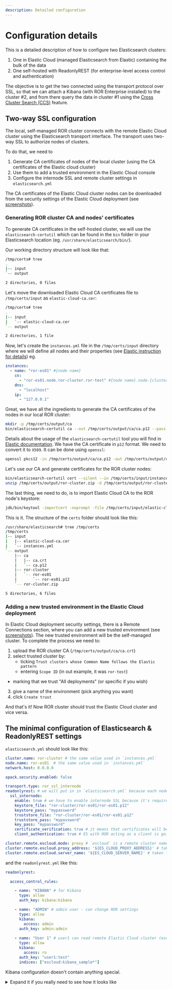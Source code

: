 ```yaml
---
description: Detailed configuration
---
```


# Configuration details

This is a detailed description of how to configure two Elasticsearch clusters:

1. One in Elastic Cloud (managed Elasticsearch from Elastic) containing the bulk of the data
2. One self-hosted with ReadonlyREST (for enterprise-level access control and authentication)

The objective is to get the two connected using the transport protocol over SSL, so that we can attach a Kibana (with ROR Enterprise installed) to the cluster #2, and from there query the data in cluster #1 using the [Cross Cluster Search (CCS)](https://www.elastic.co/guide/en/elasticsearch/reference/current/modules-cross-cluster-search.html) feature.

## Two-way SSL configuration

The local, self-managed ROR cluster connects with the remote Elastic Cloud cluster using the Elasticsearch transport interface. The transport uses two-way SSL to authorize nodes of clusters.

To do that, we need to

1. Generate CA certificates of nodes of the local cluster (using the CA certificates of the Elastic cloud cluster)
2. Use them to add a trusted environment in the Elastic Cloud console
3. Configure the internode SSL and remote cluster settings in `elasticsearch.yml`

The CA certificates of the Elastic Cloud cluster nodes can be downloaded from the security settings of the Elastic Cloud deployment (see [screenshots](playgroud.md#running-interactive-script)).

### Generating ROR cluster CA and nodes' certificates

To generate CA certificates in the self-hosted cluster, we will use the `elasticsearch-certutil` which can be found in the `bin` folder in your Elasticsearch location (eg. `/usr/share/elasticsearch/bin/`).

Our working directory structure will look like that:

```bash
/tmp/certs# tree
.
|-- input
`-- output

2 directories, 0 files
```

Let's move the downloaded Elastic Cloud CA certificates file to `/tmp/certs/input` as `elastic-cloud-ca.cer`:

```bash
/tmp/certs# tree
.
|-- input
|   `-- elastic-cloud-ca.cer
`-- output

2 directories, 1 file
```

Now, let's create the `instances.yml` file in the `/tmp/certs/input` directory where we will define all nodes and their properties (see [Elastic instruction for details](https://www.elastic.co/guide/en/elasticsearch/reference/current/certutil.html#certutil-silent)) eg.

```yaml
instances:
  - name: "ror-es01" #{node name}
    cn:
      - "ror-es01.node.ror-cluster.ror-test" #{node name}.node.{cluster name}.{scope} (the scope will be useful during configuration of the trusted environments in Elastic Cloud deployment security settings)
    dns:
      - "localhost"
    ip:
      - "127.0.0.1"
```

Great, we have all the ingredients to generate the CA certificates of the nodes in our local ROR cluster:

```bash
mkdir -p /tmp/certs/output/ca
bin/elasticsearch-certutil ca --out /tmp/certs/output/ca/ca.p12 --pass mycapassword 
```

Details about the usage of the `elasticsearch-certutil` tool you will find in [Elastic documentation](https://www.elastic.co/guide/en/elasticsearch/reference/current/certutil.html). We have the CA certificate in `p12` format. We need to convert it to `X509`. It can be done using `openssl`:

```bash
openssl pkcs12 -in /tmp/certs/output/ca/ca.p12 -out /tmp/certs/output/ca/ca.crt -nokeys --password pass:mypassword 
```

Let's use our CA and generate certificates for the ROR cluster nodes:

```bash
bin/elasticsearch-certutil cert --silent --in /tmp/certs/input/instances.yml --out /tmp/certs/output/ror-cluster.zip --ca /tmp/certs/output/ca/ca.p12 --ca-pass mypassword --pass mypassword
unzip /tmp/certs/output/ror-cluster.zip -d /tmp/certs/output/ror-cluster
```

The last thing, we need to do, is to import Elastic Cloud CA to the ROR node's keystore:

```bash
jdk/bin/keytool -importcert -noprompt -file /tmp/certs/input/elastic-cloud-ca.cer -alias 'elastic-cloud' -keystore /tmp/certs/output/ror-cluster/ror-es01/ror-es01.p12 -storepass mypassword
```

This is it. The structure of the `certs` folder should look like this:

```bash
/usr/share/elasticsearch# tree /tmp/certs
/tmp/certs
|-- input
|   |-- elastic-cloud-ca.cer
|   `-- instances.yml
`-- output
    |-- ca
    |   |-- ca.crt
    |   `-- ca.p12
    |-- ror-cluster
    |   `-- ror-es01
    |       `-- ror-es01.p12
    `-- ror-cluster.zip

5 directories, 6 files
```

### Adding a new trusted environment in the Elastic Cloud deployment

In Elastic Cloud deployment security settings, there is a Remote Connections section, where you can add a new trusted environment (see [screenshots](playgroud.md#running-interactive-script)). The new trusted environment will be the self-managed cluster. To complete the process we need to:

1. upload the ROR cluster CA (`/tmp/certs/output/ca/ca.crt`)
2. select trusted cluster by:
   * ticking `Trust clusters whose Common Name follows the Elastic pattern`
   * entering `Scope ID` (in out example, it was `ror-test`)

* marking that we trust "All deployments" (or specific if you wish)

3. give a name of the environment (pick anything you want)
4. click `Create trust`

And that's it! Now ROR cluster should trust the Elastic Cloud cluster and vice versa.

## The minimal configuration of Elasticsearch & ReadonlyREST settings

`elasticsearch.yml` should look like this:

```yaml
cluster.name: ror-cluster # the same value used in `instances.yml`
node.name: ror-es01  # the same value used in `instances.yml`
network.host: 0.0.0.0

xpack.security.enabled: false

transport.type: ror_ssl_internode
readonlyrest: # we will put in in `elasticsearch.yml` because each node should have different certificate
  ssl_internode: 
    enable: true # we have to enable internode SSL because it's required to communicate with Elastic Cloud remote cluster
    keystore_file: "ror-cluster/ror-es01/ror-es01.p12"
    keystore_pass: "mypassword"
    truststore_file: "ror-cluster/ror-es01/ror-es01.p12"
    truststore_pass: "mypassword"
    key_pass: "mypassword"
    certificate_verification: true # it means that certificates will be validated
    client_authentication: true # ES with ROR acting as a client is going to authenticate itself

cluster.remote.escloud.mode: proxy # `escloud` is a remote cluster name - so to access `index1` on this remote cluster from the local cluster, we should refer it like that: `escloud:index1` (see `readonlyrest.yml` below) 
cluster.remote.escloud.proxy_address: '${ES_CLOUD_PROXY_ADDRESS}' # taken from Elastic Cloud deployment security settings, "Remote cluster parameters" section
cluster.remote.escloud.server_name: '${ES_CLOUD_SERVER_NAME}' # taken from Elastic Cloud deployment security settings, "Remote cluster parameters" section
```

and the `readonlyrest.yml` like this:

```yaml
readonlyrest:

  access_control_rules:

    - name: "KIBANA" # for Kibana 
      type: allow
      auth_key: kibana:kibana

    - name: "ADMIN" # admin user - can change ROR settings
      type: allow
      kibana:
        access: admin
      auth_key: admin:admin
      
    - name: "User 1" # user1 can read remote Elastic Cloud cluster (escloud) indices matching pattern kibana_sample*
      type: allow
      kibana:
        access: ro
      auth_key: "user1:test"
      indices: ["escloud:kibana_sample*"]
```

Kibana configuration doesn't contain anything special.

<details>

<summary>Expand it if you really need to see how it looks like</summary>

\


`kibana.yml`:

```yaml
server.name: kibana-ror
server.host: 0.0.0.0
elasticsearch.hosts: [ "${ES_REST_API_URL}" ]
monitoring.ui.container.elasticsearch.enabled: true

elasticsearch.username: kibana
elasticsearch.password: kibana

# ReadonlyREST required properties
readonlyrest_kbn.cookiePass: '12312313123213123213123abcdefghijklm'
```

</details>
